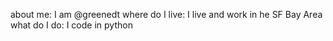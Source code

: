 about me: I am @greenedt
where do I live: I live and work in he SF Bay Area
what do I do: I code in python
